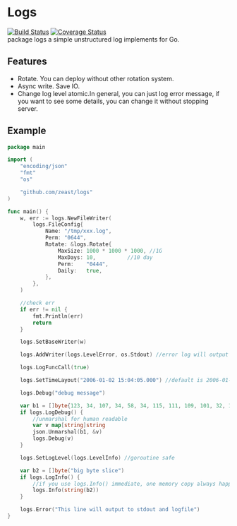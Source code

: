 # Logs
[![Build Status](https://travis-ci.org/zeast/logs.svg?branch=master)](https://travis-ci.org/zeast/logs) [![Coverage Status](https://coveralls.io/repos/github/zeast/logs/badge.svg?branch=master)](https://coveralls.io/github/zeast/logs?branch=master)  
package logs a simple unstructured log implements for Go.

## Features
* Rotate. You can deploy without other rotation system.
* Async write. Save IO.
* Change log level atomic.In general, you can just log error message, if you want to see some details, you can change it without stopping server.

## Example
```go
package main

import (
	"encoding/json"
	"fmt"
	"os"

	"github.com/zeast/logs"
)

func main() {
	w, err := logs.NewFileWriter(
		logs.FileConfig{
			Name: "/tmp/xxx.log",
			Perm: "0644",
			Rotate: &logs.Rotate{
				MaxSize: 1000 * 1000 * 1000, //1G
				MaxDays: 10,          //10 day
				Perm:    "0444",
				Daily:   true,
			},
		},
	)

	//check err
	if err != nil {
		fmt.Println(err)
		return
	}

	logs.SetBaseWriter(w)

	logs.AddWriter(logs.LevelError, os.Stdout) //error log will output to stdout and logfile

	logs.LogFuncCall(true)

	logs.SetTimeLayout("2006-01-02 15:04:05.000") //default is 2006-01-02 15:04:05

	logs.Debug("debug message")

	var b1 = []byte{123, 34, 107, 34, 58, 34, 115, 111, 109, 101, 32, 109, 97, 114, 115, 104, 97, 108, 32, 98, 121, 116, 101, 115, 34, 125}
	if logs.LogDebug() {
		//unmarshal for human readable
		var v map[string]string
		json.Unmarshal(b1, &v)
		logs.Debug(v)
	}

	logs.SetLogLevel(logs.LevelInfo) //goroutine safe

	var b2 = []byte("big byte slice")
	if logs.LogInfo() {
		//if you use logs.Info() immediate, one memory copy always happen even if log level higher than info
		logs.Info(string(b2))
	}

	logs.Error("This line will output to stdout and logfile")
}
```
